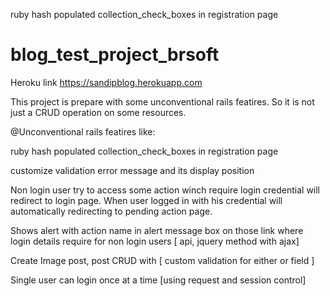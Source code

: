 ruby hash populated collection_check_boxes  in registration page
# blog_test_project_brsoft

Heroku link https://sandipblog.herokuapp.com

This project is prepare with some unconventional rails featires. So it is not just a CRUD operation on some resources. 

@Unconventional rails featires like:

ruby hash populated collection_check_boxes  in registration page

customize validation error message and its display position 

Non login user try to access some action winch require login credential will redirect to login page. When user logged in with his credential will automatically redirecting to pending action page.

Shows alert with action name in alert message box on those link where login details require for non login users [ api, jquery method with ajax] 

Create Image post, post CRUD with [ custom validation for either or field ]

Single user can login once at a time [using request and session control]
